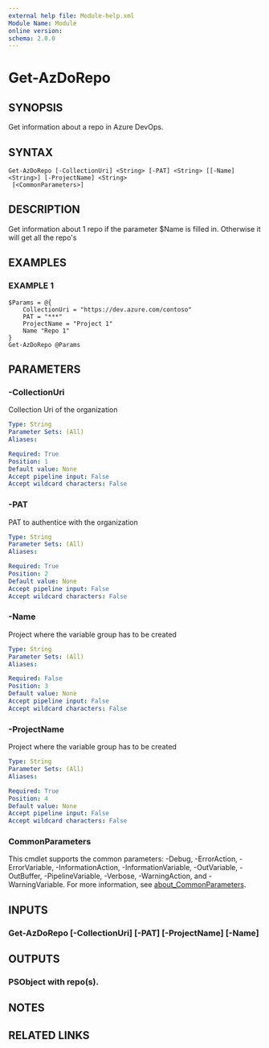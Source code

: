 ```yaml
---
external help file: Module-help.xml
Module Name: Module
online version:
schema: 2.0.0
---
```


# Get-AzDoRepo

## SYNOPSIS
Get information about a repo in Azure DevOps.

## SYNTAX

```
Get-AzDoRepo [-CollectionUri] <String> [-PAT] <String> [[-Name] <String>] [-ProjectName] <String>
 [<CommonParameters>]
```

## DESCRIPTION
Get information about 1 repo if the parameter $Name is filled in.
Otherwise it will get all the repo's

## EXAMPLES

### EXAMPLE 1
```
$Params = @{
    CollectionUri = "https://dev.azure.com/contoso"
    PAT = "***"
    ProjectName = "Project 1"
    Name "Repo 1"
}
Get-AzDoRepo @Params
```

## PARAMETERS

### -CollectionUri
Collection Uri of the organization

```yaml
Type: String
Parameter Sets: (All)
Aliases:

Required: True
Position: 1
Default value: None
Accept pipeline input: False
Accept wildcard characters: False
```

### -PAT
PAT to authentice with the organization

```yaml
Type: String
Parameter Sets: (All)
Aliases:

Required: True
Position: 2
Default value: None
Accept pipeline input: False
Accept wildcard characters: False
```

### -Name
Project where the variable group has to be created

```yaml
Type: String
Parameter Sets: (All)
Aliases:

Required: False
Position: 3
Default value: None
Accept pipeline input: False
Accept wildcard characters: False
```

### -ProjectName
Project where the variable group has to be created

```yaml
Type: String
Parameter Sets: (All)
Aliases:

Required: True
Position: 4
Default value: None
Accept pipeline input: False
Accept wildcard characters: False
```

### CommonParameters
This cmdlet supports the common parameters: -Debug, -ErrorAction, -ErrorVariable, -InformationAction, -InformationVariable, -OutVariable, -OutBuffer, -PipelineVariable, -Verbose, -WarningAction, and -WarningVariable. For more information, see [about_CommonParameters](http://go.microsoft.com/fwlink/?LinkID=113216).

## INPUTS

### Get-AzDoRepo [-CollectionUri] <string> [-PAT] <string> [-ProjectName] <string> [-Name] <string>
## OUTPUTS

### PSObject with repo(s).
## NOTES

## RELATED LINKS
